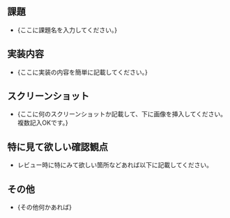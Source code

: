 ## 課題
- {ここに課題名を入力してください。}

## 実装内容
- {ここに実装の内容を簡単に記載してください。}

## スクリーンショット
- {ここに何のスクリーンショットか記載して、下に画像を挿入してください。複数記入OKです。}

## 特に見て欲しい確認観点
- レビュー時に特にみて欲しい箇所などあれば以下に記載してください。

## その他
- {その他何かあれば}
